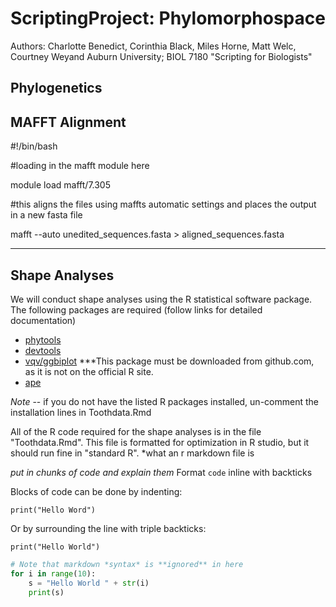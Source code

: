 # ScriptingProject: Phylomorphospace
Authors: Charlotte Benedict, Corinthia Black, Miles Horne, Matt Welc, Courtney Weyand
Auburn University; BIOL 7180 "Scripting for Biologists"

## Phylogenetics

## MAFFT Alignment

#!/bin/bash

#loading in the mafft module here

module load mafft/7.305
  
#this aligns the files using maffts automatic settings and places the output in a new fasta file

mafft --auto unedited_sequences.fasta > aligned_sequences.fasta

---
## Shape Analyses

We will conduct shape analyses using the R statistical software package. The following packages are required 
(follow links for detailed documentation)
-	[phytools](https://cran.r-project.org/web/packages/phytools/index.html)
-	[devtools](https://cran.r-project.org/web/packages/devtools/index.html)
-	[vqv/ggbiplot](https://github.com/vqv/ggbiplot) ***This package must be downloaded from github.com, 
as it is not on the official R site.
-	[ape](https://cran.r-project.org/web/packages/ape/index.html) 

*Note* -- if you do not have the listed R packages installed, un-comment the installation lines in 
Toothdata.Rmd

All of the R code required for the shape analyses is in the file 
"Toothdata.Rmd".
This file is formatted for optimization in R studio, but it should run fine 
in "standard R". 
*what an r markdown file is

*put in chunks of code and explain them*
Format `code` inline with backticks

Blocks of code can be done by indenting:

    print("Hello Word")

Or by surrounding the line with triple backticks:

```
print("Hello World")
```

```python
# Note that markdown *syntax* is **ignored** in here
for i in range(10):
    s = "Hello World " + str(i)
    print(s)
```
